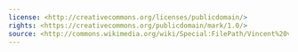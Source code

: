 ```yaml
---
license: <http://creativecommons.org/licenses/publicdomain/>
rights: <https://creativecommons.org/publicdomain/mark/1.0/>
source: <http://commons.wikimedia.org/wiki/Special:FilePath/Vincent%20van%20Gogh%20-%20Self-Portrait%20-%20Google%20Art%20Project%20%28719161%29.jpg>
---
```

